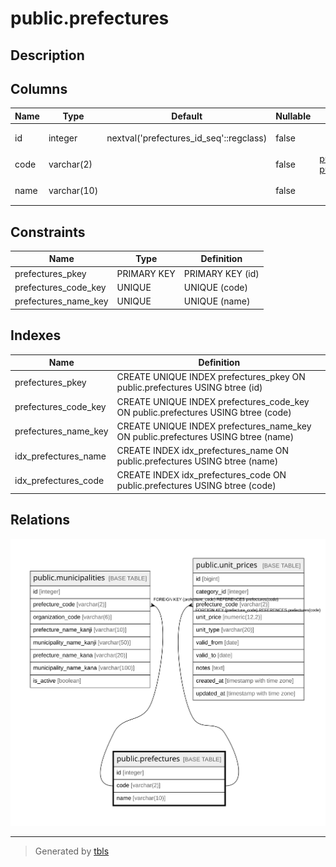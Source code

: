 # public.prefectures

## Description

## Columns

| Name | Type | Default | Nullable | Children | Parents | Comment |
| ---- | ---- | ------- | -------- | -------- | ------- | ------- |
| id | integer | nextval('prefectures_id_seq'::regclass) | false |  |  | 都道府県名 |
| code | varchar(2) |  | false | [public.municipalities](public.municipalities.md) [public.unit_prices](public.unit_prices.md) |  |  |
| name | varchar(10) |  | false |  |  | 都道府県名 |

## Constraints

| Name | Type | Definition |
| ---- | ---- | ---------- |
| prefectures_pkey | PRIMARY KEY | PRIMARY KEY (id) |
| prefectures_code_key | UNIQUE | UNIQUE (code) |
| prefectures_name_key | UNIQUE | UNIQUE (name) |

## Indexes

| Name | Definition |
| ---- | ---------- |
| prefectures_pkey | CREATE UNIQUE INDEX prefectures_pkey ON public.prefectures USING btree (id) |
| prefectures_code_key | CREATE UNIQUE INDEX prefectures_code_key ON public.prefectures USING btree (code) |
| prefectures_name_key | CREATE UNIQUE INDEX prefectures_name_key ON public.prefectures USING btree (name) |
| idx_prefectures_name | CREATE INDEX idx_prefectures_name ON public.prefectures USING btree (name) |
| idx_prefectures_code | CREATE INDEX idx_prefectures_code ON public.prefectures USING btree (code) |

## Relations

![er](public.prefectures.svg)

---

> Generated by [tbls](https://github.com/k1LoW/tbls)
